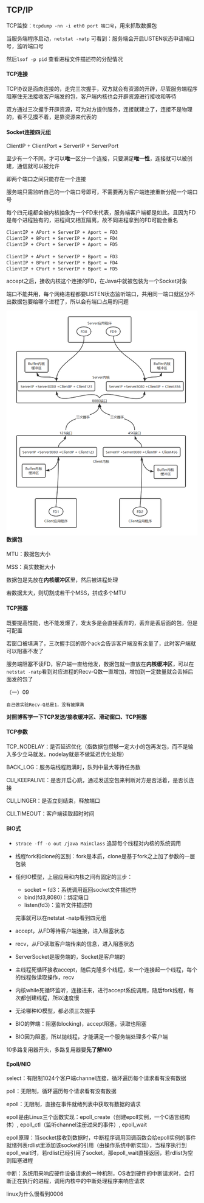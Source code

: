 ## TCP/IP

TCP监控：`tcpdump -nn -i eth0 port 端口号`，用来抓取数据包

当服务端程序启动，`netstat -natp` 可看到：服务端会开启LISTEN状态申请端口号，监听端口号

然后`lsof -p pid` 查看进程文件描述符的分配情况



#### TCP连接

TCP协议是面向连接的，走完三次握手，双方就会有资源的开辟，尽管服务端程序阻塞住无法接收客户端发的包，客户端内核也会开辟资源进行接收和等待

双方通过三次握手开辟资源，可为对方提供服务，连接就建立了，连接不是物理的，看不见摸不着，是靠资源来代表的



#### Socket连接四元组

ClientIP + ClientPort + ServerIP + ServerPort

至少有一个不同，才可以**唯一**区分一个连接，只要满足**唯一性**，连接就可以被创建，通信就可以被允许

即两个端口之间只能存在一个连接

服务端只需监听自己的一个端口号即可，不需要再为客户端连接重新分配一个端口号

每个四元组都会被内核抽象为一个FD来代表，服务端客户端都是如此。且因为FD是每个进程独有的，进程间又相互隔离，故不同进程拿到的FD可能会重名

```shell
ClientIP + APort + ServerIP + Aport = FD3
ClientIP + BPort + ServerIP + Aport = FD4
ClientIP + CPort + ServerIP + Aport = FD5

ClientIP + APort + ServerIP + Bport = FD3
ClientIP + BPort + ServerIP + Bport = FD4
ClientIP + CPort + ServerIP + Bport = FD5
```

accept之后，接收内核这个连接的FD，在Java中就被包装为一个Socket对象

端口不能共用，每个网络进程都要LISTEN状态监听端口，共用同一端口就区分不出数据包要给哪个进程了，所以会有端口占用的问题

<img src=".\pic\内核网络连接原理图.png" style="zoom: 80%; float:left" />

#### 数据包

MTU：数据包大小

MSS：真实数据大小

数据包是先放在**内核缓冲区**里，然后被进程处理

若数据太大，则切割成若干个MSS，拼成多个MTU



#### TCP拥塞

既要提高性能，也不能发爆了，发太多是会直接丢弃的，丢弃是丢后面的包，但是可配置

若窗口被填满了，三次握手回的那个ack会告诉客户端没有余量了，此时客户端就可以阻塞不发了

服务端阻塞不读FD，客户端一直给他发，数据包就一直放在**内核缓冲区**，可以在`netstat -natp`看到对应进程的Recv-Q数一直增加，增加到一定数量就会丢掉后面发的包了

（一）09

`自己做实验Recv-Q总是1，没有被撑满`

**对照博客学一下TCP发送/接收缓冲区、滑动窗口、TCP拥塞**



#### TCP参数

TCP_NODELAY：是否延迟优化（指数据包攒够一定大小的包再发包，而不是输入多少立马就发。nodelay就是不做延迟优化处理）

BACK_LOG：服务端线程跑满时，队列中最大等待任务数

CLI_KEEPALIVE：是否开启心跳，通过发送空包来判断对方是否活着，是否长连接

CLI_LINGER：是否立刻结束，释放端口

CLI_TIMEOUT：客户端读取超时时间



#### BIO式

- `strace -ff -o out /java MainClass` 追踪每个线程对内核的系统调用
- 线程fork和clone的区别：fork是本质，clone是基于fork之上加了参数的一层包装

- 任何IO模型，上层应用和内核之间有固定的三步：
  - socket = fd3：系统调用返回socket文件描述符
  - bind(fd3,8080)：绑定端口
  - listen(fd3)：监听文件描述符

  完事就可以在netstat -natp看到四元组  

- accept，从FD等待客户端连接，进入阻塞状态

- recv，从FD读取客户端传来的信息，进入阻塞状态

- ServerSocket是服务端的，Socket是客户端的

- 主线程死循环接收accept，随后克隆多个线程，来一个连接起一个线程，每个的线程做读取操作，recv

- 内核while死循环监听，连接进来，进行accept系统调用，随后fork线程，每次都创建线程，所以速度慢

- 无论哪种IO模型，都必须三次握手

- BIO的弊端：阻塞(blocking)，accept阻塞，读取也阻塞

- BIO因为阻塞，所以抛线程，才能满足一个服务端处理多个客户端 



10多路复用器开头，多路复用器要**先了解NIO**



#### Epoll/NIO

select：有限制1024个客户端channel连接，循环遍历每个请求看有没有数据

poll：无限制，循环遍历每个请求看有没有数据

epoll：无限制，直接在事件就绪列表中获取有数据的请求

epoll是由Linux三个函数实现：epoll_create（创建epoll实例，一个C语言结构体）, epoll_ctl（监听channel注册过来的事件）, epoll_wait

epoll原理：当socket接收到数据时，中断程序调用回调函数会给epoll实例的事件就绪列表rdlist里添加该socket的引用（由操作系统中断实现），当程序执行到epoll_wait时，若rdlist已经引用了socket，那epoll_wait直接返回，若rdlist为空则阻塞进程

中断：系统用来响应硬件设备请求的一种机制，OS收到硬件的中断请求时，会打断正在执行的进程，调用内核中的中断处理程序来响应请求

















linux为什么慢看到0006